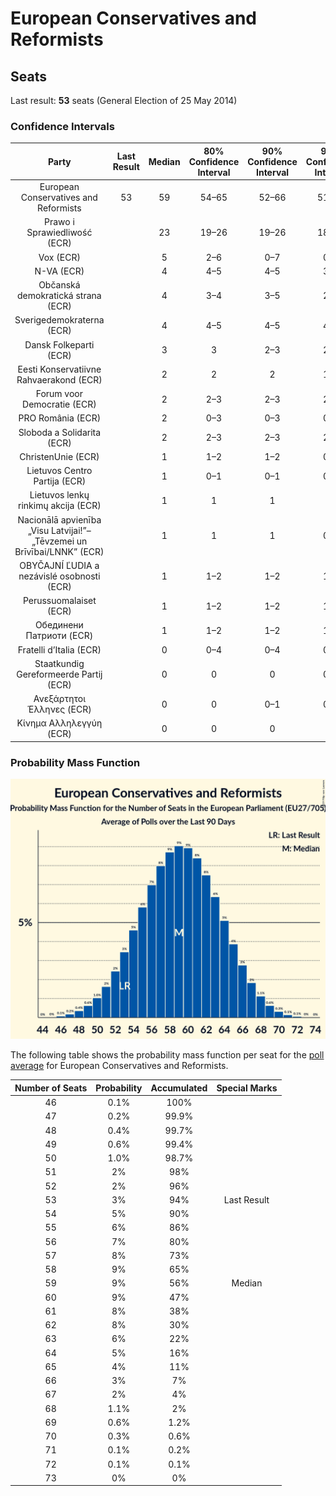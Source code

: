 # European Conservatives and Reformists

## Seats

Last result: **53** seats (General Election of 25 May 2014)

### Confidence Intervals

| Party | Last Result | Median | 80% Confidence Interval | 90% Confidence Interval | 95% Confidence Interval | 99% Confidence Interval |
|:-----:|:-----------:|:------:|:-----------------------:|:-----------------------:|:-----------------------:|:-----------------------:|
| European Conservatives and Reformists | 53 | 59 | 54–65 | 52–66 | 51–67 | 48–70 |
| Prawo i Sprawiedliwość (ECR) | | 23 | 19–26 | 19–26 | 18–27 | 18–28 |
| Vox (ECR) | | 5 | 2–6 | 0–7 | 0–7 | 0–7 |
| N-VA (ECR) | | 4 | 4–5 | 4–5 | 3–5 | 3–5 |
| Občanská demokratická strana (ECR) | | 4 | 3–4 | 3–5 | 2–5 | 2–5 |
| Sverigedemokraterna (ECR) | | 4 | 4–5 | 4–5 | 4–5 | 3–6 |
| Dansk Folkeparti (ECR) | | 3 | 3 | 2–3 | 2–3 | 2–4 |
| Eesti Konservatiivne Rahvaerakond (ECR) | | 2 | 2 | 2 | 1–2 | 1–2 |
| Forum voor Democratie (ECR) | | 2 | 2–3 | 2–3 | 2–3 | 1–3 |
| PRO România (ECR) | | 2 | 0–3 | 0–3 | 0–4 | 0–4 |
| Sloboda a Solidarita (ECR) | | 2 | 2–3 | 2–3 | 2–3 | 2–3 |
| ChristenUnie (ECR) | | 1 | 1–2 | 1–2 | 0–2 | 0–2 |
| Lietuvos Centro Partija (ECR) | | 1 | 0–1 | 0–1 | 0–1 | 0–1 |
| Lietuvos lenkų rinkimų akcija (ECR) | | 1 | 1 | 1 | 1 | 1 |
| Nacionālā apvienība „Visu Latvijai!”–„Tēvzemei un Brīvībai/LNNK” (ECR) | | 1 | 1 | 1 | 0–1 | 0–1 |
| OBYČAJNÍ ĽUDIA a nezávislé osobnosti (ECR) | | 1 | 1–2 | 1–2 | 1–2 | 1–2 |
| Perussuomalaiset (ECR) | | 1 | 1–2 | 1–2 | 1–2 | 1–2 |
| Обединени Патриоти (ECR) | | 1 | 1–2 | 1–2 | 1–2 | 0–2 |
| Fratelli d’Italia (ECR) | | 0 | 0–4 | 0–4 | 0–5 | 0–5 |
| Staatkundig Gereformeerde Partij (ECR) | | 0 | 0 | 0 | 0–1 | 0–1 |
| Ανεξάρτητοι Έλληνες (ECR) | | 0 | 0 | 0–1 | 0–1 | 0–1 |
| Κίνημα Αλληλεγγύη (ECR) | | 0 | 0 | 0 | 0 | 0 |

### Probability Mass Function

![Graph with seats probability mass function not yet produced](average-seats-pmf-europeanconservativesandreformists.png "Seats Probability Mass Function")

The following table shows the probability mass function per seat for the [poll average](average.html) for European Conservatives and Reformists.

| Number of Seats | Probability | Accumulated | Special Marks |
|:---------------:|:-----------:|:-----------:|:-------------:|
| 46 | 0.1% | 100% |  |
| 47 | 0.2% | 99.9% |  |
| 48 | 0.4% | 99.7% |  |
| 49 | 0.6% | 99.4% |  |
| 50 | 1.0% | 98.7% |  |
| 51 | 2% | 98% |  |
| 52 | 2% | 96% |  |
| 53 | 3% | 94% | Last Result |
| 54 | 5% | 90% |  |
| 55 | 6% | 86% |  |
| 56 | 7% | 80% |  |
| 57 | 8% | 73% |  |
| 58 | 9% | 65% |  |
| 59 | 9% | 56% | Median |
| 60 | 9% | 47% |  |
| 61 | 8% | 38% |  |
| 62 | 8% | 30% |  |
| 63 | 6% | 22% |  |
| 64 | 5% | 16% |  |
| 65 | 4% | 11% |  |
| 66 | 3% | 7% |  |
| 67 | 2% | 4% |  |
| 68 | 1.1% | 2% |  |
| 69 | 0.6% | 1.2% |  |
| 70 | 0.3% | 0.6% |  |
| 71 | 0.1% | 0.2% |  |
| 72 | 0.1% | 0.1% |  |
| 73 | 0% | 0% |  |


